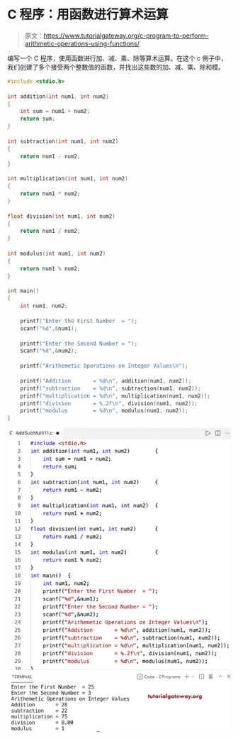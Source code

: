 # C 程序：用函数进行算术运算

> 原文：<https://www.tutorialgateway.org/c-program-to-perform-arithmetic-operations-using-functions/>

编写一个 C 程序，使用函数进行加、减、乘、除等算术运算。在这个 c 例子中，我们创建了多个接受两个整数值的函数，并找出这些数的加、减、乘、除和模。

```c
#include <stdio.h>

int addition(int num1, int num2)
{
    int sum = num1 + num2;
    return sum;
}

int subtraction(int num1, int num2)
{
    return num1 - num2;
}

int multiplication(int num1, int num2)
{
    return num1 * num2;
}

float division(int num1, int num2)
{
    return num1 / num2;
}

int modulus(int num1, int num2)
{
    return num1 % num2;
}

int main()
{   
    int num1, num2;

    printf("Enter the First Number  = ");
    scanf("%d",&num1);

    printf("Enter the Second Number = ");
    scanf("%d",&num2);

    printf("Arithemetic Operations on Integer Values\n");

    printf("Addition       = %d\n", addition(num1, num2)); 
    printf("subtraction    = %d\n", subtraction(num1, num2));
    printf("multiplication = %d\n", multiplication(num1, num2));
    printf("division       = %.2f\n", division(num1, num2));
    printf("modulus        = %d\n", modulus(num1, num2));
}
```

![C Program To Perform Arithmetic Operations using Functions](img/33e19eeb1de3396c76f138d791b385b4.png)